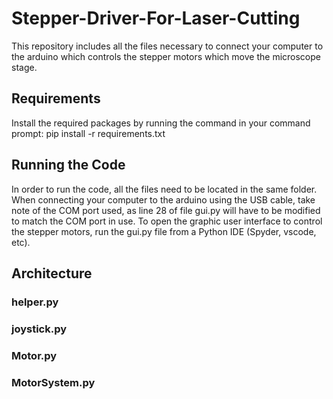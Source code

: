 # Stepper-Driver-For-Laser-Cutting

This repository includes all the files necessary to connect your computer to the arduino which controls the stepper motors which move the microscope stage.

## Requirements

Install the required packages by running the command in your command prompt:
    pip install -r requirements.txt


## Running the Code

In order to run the code, all the files need to be located in the same folder. When connecting your computer to the arduino using the USB cable, take note of the COM port used, as line 28 of file gui.py will have to be modified to match the COM port in use. To open the graphic user interface to control the stepper motors, run the gui.py file from a Python IDE (Spyder, vscode, etc).


## Architecture

### helper.py

### joystick.py

### Motor.py

### MotorSystem.py
